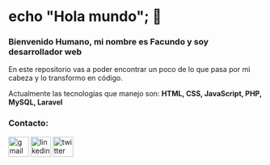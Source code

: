 # echo "Hola mundo"; 👋
### Bienvenido Humano, mi nombre es Facundo y soy desarrollador web
En este repositorio vas a poder encontrar un poco de lo que pasa por mi cabeza y lo transformo en código.

Actualmente las tecnologías que manejo son:
**HTML, CSS, JavaScript, PHP, MySQL, Laravel**

### Contacto:

[<img src='https://cdn.jsdelivr.net/npm/simple-icons@3.0.1/icons/gmail.svg' alt='gmail' height='40'>](facu.j.benitez@gmail.com)   [<img src='https://cdn.jsdelivr.net/npm/simple-icons@3.0.1/icons/linkedin.svg' alt='linkedin' height='40'>](https://www.linkedin.com/in/facundo-j-benitez/)   [<img src='https://cdn.jsdelivr.net/npm/simple-icons@3.0.1/icons/twitter.svg' alt='twitter' height='40'>](https://twitter.com/95FJB) 
